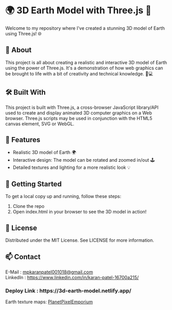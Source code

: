 # 🌍 3D Earth Model with Three.js 🚀

Welcome to my repository where I've created a stunning 3D model of Earth using Three.js! 🌐

## 📖 About

This project is all about creating a realistic and interactive 3D model of Earth using the power of Three.js. It's a demonstration of how web graphics can be brought to life with a bit of creativity and technical knowledge. 🎨💻

## 🛠️ Built With

This project is built with Three.js, a cross-browser JavaScript library/API used to create and display animated 3D computer graphics on a Web browser. Three.js scripts may be used in conjunction with the HTML5 canvas element, SVG or WebGL. 

## 🌟 Features

- Realistic 3D model of Earth 🌍
- Interactive design: The model can be rotated and zoomed in/out 🕹️
- Detailed textures and lighting for a more realistic look 💡

## 🚀 Getting Started

To get a local copy up and running, follow these steps:

1. Clone the repo
2. Open index.html in your browser to see the 3D model in action!

## 📝 License

Distributed under the MIT License. See LICENSE for more information.

## 📫 Contact

E-Mail : mpkaranpatel001018@gmail.com<br>
LinkedIn : https://www.linkedin.com/in/karan-patel-16700a215/

<h3>Deploy Link : https://3d-earth-model.netlify.app/ </h3>


Earth texture maps: [PlanetPixelEmporium](https://planetpixelemporium.com/earth.html)
